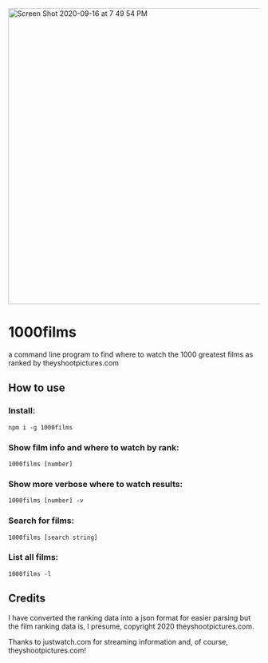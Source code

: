 <img width="592" alt="Screen Shot 2020-09-16 at 7 49 54 PM" src="https://user-images.githubusercontent.com/40796/93403574-ea000580-f855-11ea-8b76-b1808ac45eeb.png">

# 1000films

a command line program to find where to watch the 1000 greatest films as ranked by theyshootpictures.com

## How to use

### Install:

`npm i -g 1000films`

### Show film info and where to watch by rank:

`1000films [number]`

### Show more verbose where to watch results:

`1000films [number] -v`

### Search for films:

`1000films [search string]`

### List all films:

`1000films -l`

## Credits

I have converted the ranking data into a json format for easier parsing but the film ranking data is, I presume, copyright 2020 theyshootpictures.com.

Thanks to justwatch.com for streaming information and, of course, theyshootpictures.com!
